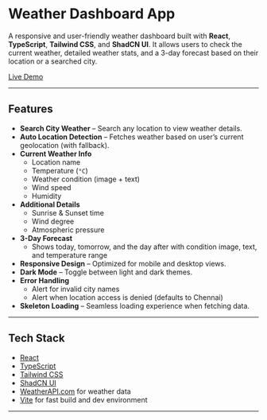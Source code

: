 # Weather Dashboard App

A responsive and user-friendly weather dashboard built with **React**, **TypeScript**, **Tailwind CSS**, and **ShadCN UI**. It allows users to check the current weather, detailed weather stats, and a 3-day forecast based on their location or a searched city.

[Live Demo](https://inweather.vercel.app/)

---

## Features

- **Search City Weather** – Search any location to view weather details.
- **Auto Location Detection** – Fetches weather based on user’s current geolocation (with fallback).
- **Current Weather Info**
  - Location name
  - Temperature (`°C`)
  - Weather condition (image + text)
  - Wind speed
  - Humidity
- **Additional Details**
  - Sunrise & Sunset time
  - Wind degree
  - Atmospheric pressure
- **3-Day Forecast**
  - Shows today, tomorrow, and the day after with condition image, text, and temperature range
- **Responsive Design** – Optimized for mobile and desktop views.
- **Dark Mode** – Toggle between light and dark themes.
- **Error Handling**
  - Alert for invalid city names
  - Alert when location access is denied (defaults to Chennai)
- **Skeleton Loading** – Seamless loading experience when fetching data.

---

## Tech Stack

- [React](https://reactjs.org/)
- [TypeScript](https://www.typescriptlang.org/)
- [Tailwind CSS](https://tailwindcss.com/)
- [ShadCN UI](https://ui.shadcn.dev/)
- [WeatherAPI.com](https://www.weatherapi.com/) for weather data
- [Vite](https://vitejs.dev/) for fast build and dev environment

---
